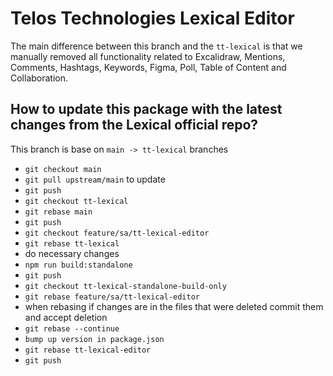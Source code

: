# Telos Technologies Lexical Editor

The main difference between this branch and the `tt-lexical` is that we manually removed all functionality related to Excalidraw, Mentions, Comments, Hashtags, Keywords, Figma, Poll, Table of Content and Collaboration.

## How to update this package with the latest changes from the Lexical official repo?

This branch is base on `main -> tt-lexical` branches

- `git checkout main`
- `git pull upstream/main` to update
- `git push`
- `git checkout tt-lexical`
- `git rebase main`
- `git push`
- `git checkout feature/sa/tt-lexical-editor`
- `git rebase tt-lexical`
- do necessary changes
- `npm run build:standalone`
- `git push`
- `git checkout tt-lexical-standalone-build-only`
- `git rebase feature/sa/tt-lexical-editor`
- when rebasing if changes are in the files that were deleted commit them and accept deletion
- `git rebase --continue`
- `bump up version in package.json`
- `git rebase tt-lexical-editor`
- `git push`
